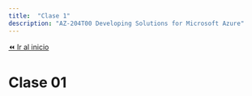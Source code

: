```yaml
---
title:  "Clase 1"
description: "AZ-204T00 Developing Solutions for Microsoft Azure"
---
```


[⏪ Ir al inicio](../../docs/index.md)

# Clase 01